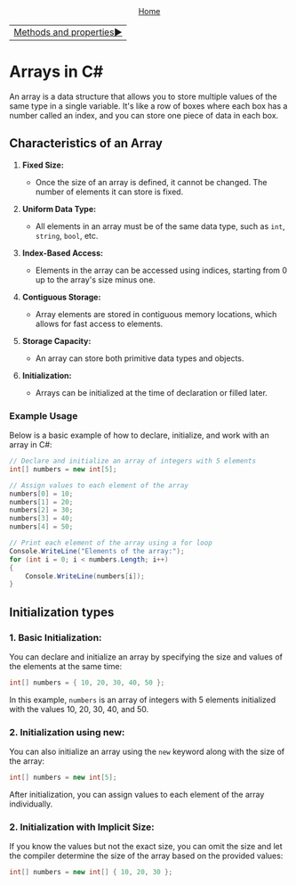 <div align="center">
    <a href="/README.md">Home</a>
</div>
<table align=center>
  <tr>
    <td align="right">
      <a href="./02_array_methods_and_properties.md">Methods and properties▶️</a>
    </td>
  </tr>
</table>

# Arrays in C#

An array is a data structure that allows you to store multiple values of the same type in a single variable. It's like a row of boxes where each box has a number called an index, and you can store one piece of data in each box.

## Characteristics of an Array

1. **Fixed Size:** 
   - Once the size of an array is defined, it cannot be changed. The number of elements it can store is fixed.

2. **Uniform Data Type:** 
   - All elements in an array must be of the same data type, such as `int`, `string`, `bool`, etc.

3. **Index-Based Access:** 
   - Elements in the array can be accessed using indices, starting from 0 up to the array's size minus one.

4. **Contiguous Storage:** 
   - Array elements are stored in contiguous memory locations, which allows for fast access to elements.

5. **Storage Capacity:** 
   - An array can store both primitive data types and objects.

6. **Initialization:** 
   - Arrays can be initialized at the time of declaration or filled later.

### Example Usage

Below is a basic example of how to declare, initialize, and work with an array in C#:

```csharp
// Declare and initialize an array of integers with 5 elements
int[] numbers = new int[5];

// Assign values to each element of the array
numbers[0] = 10;
numbers[1] = 20;
numbers[2] = 30;
numbers[3] = 40;
numbers[4] = 50;

// Print each element of the array using a for loop
Console.WriteLine("Elements of the array:");
for (int i = 0; i < numbers.Length; i++)
{
    Console.WriteLine(numbers[i]);
}
```

## Initialization types

### 1. Basic Initialization:

You can declare and initialize an array by specifying the size and values of the elements at the same time:

```csharp
int[] numbers = { 10, 20, 30, 40, 50 };
```
In this example, `numbers` is an array of integers with 5 elements initialized with the values 10, 20, 30, 40, and 50.

### 2. Initialization using new:

You can also initialize an array using the `new` keyword along with the size of the array:

```csharp
int[] numbers = new int[5];
```
After initialization, you can assign values to each element of the array individually.

### 2. Initialization with Implicit Size:

If you know the values but not the exact size, you can omit the size and let the compiler determine the size of the array based on the provided values:

```csharp
int[] numbers = new int[] { 10, 20, 30 };
```
